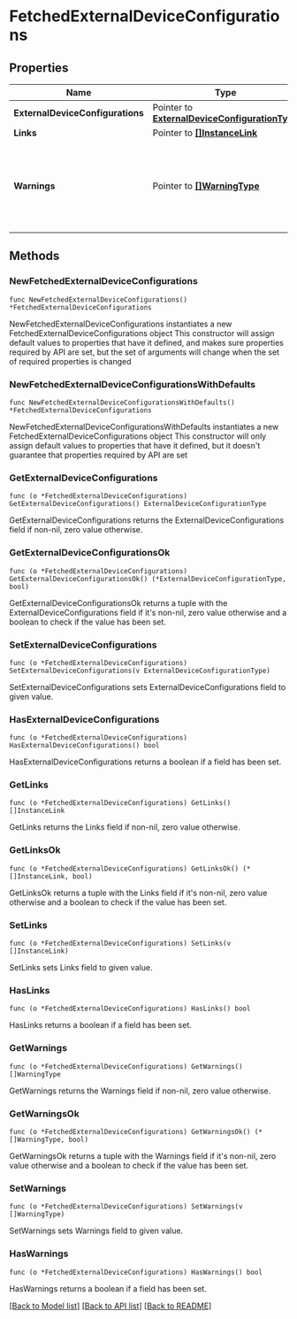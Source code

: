 # FetchedExternalDeviceConfigurations

## Properties

Name | Type | Description | Notes
------------ | ------------- | ------------- | -------------
**ExternalDeviceConfigurations** | Pointer to [**ExternalDeviceConfigurationType**](ExternalDeviceConfigurationType.md) |  | [optional] 
**Links** | Pointer to [**[]InstanceLink**](InstanceLink.md) |  | [optional] 
**Warnings** | Pointer to [**[]WarningType**](WarningType.md) | Used in conjunction with the Success element to define a business error. | [optional] 

## Methods

### NewFetchedExternalDeviceConfigurations

`func NewFetchedExternalDeviceConfigurations() *FetchedExternalDeviceConfigurations`

NewFetchedExternalDeviceConfigurations instantiates a new FetchedExternalDeviceConfigurations object
This constructor will assign default values to properties that have it defined,
and makes sure properties required by API are set, but the set of arguments
will change when the set of required properties is changed

### NewFetchedExternalDeviceConfigurationsWithDefaults

`func NewFetchedExternalDeviceConfigurationsWithDefaults() *FetchedExternalDeviceConfigurations`

NewFetchedExternalDeviceConfigurationsWithDefaults instantiates a new FetchedExternalDeviceConfigurations object
This constructor will only assign default values to properties that have it defined,
but it doesn't guarantee that properties required by API are set

### GetExternalDeviceConfigurations

`func (o *FetchedExternalDeviceConfigurations) GetExternalDeviceConfigurations() ExternalDeviceConfigurationType`

GetExternalDeviceConfigurations returns the ExternalDeviceConfigurations field if non-nil, zero value otherwise.

### GetExternalDeviceConfigurationsOk

`func (o *FetchedExternalDeviceConfigurations) GetExternalDeviceConfigurationsOk() (*ExternalDeviceConfigurationType, bool)`

GetExternalDeviceConfigurationsOk returns a tuple with the ExternalDeviceConfigurations field if it's non-nil, zero value otherwise
and a boolean to check if the value has been set.

### SetExternalDeviceConfigurations

`func (o *FetchedExternalDeviceConfigurations) SetExternalDeviceConfigurations(v ExternalDeviceConfigurationType)`

SetExternalDeviceConfigurations sets ExternalDeviceConfigurations field to given value.

### HasExternalDeviceConfigurations

`func (o *FetchedExternalDeviceConfigurations) HasExternalDeviceConfigurations() bool`

HasExternalDeviceConfigurations returns a boolean if a field has been set.

### GetLinks

`func (o *FetchedExternalDeviceConfigurations) GetLinks() []InstanceLink`

GetLinks returns the Links field if non-nil, zero value otherwise.

### GetLinksOk

`func (o *FetchedExternalDeviceConfigurations) GetLinksOk() (*[]InstanceLink, bool)`

GetLinksOk returns a tuple with the Links field if it's non-nil, zero value otherwise
and a boolean to check if the value has been set.

### SetLinks

`func (o *FetchedExternalDeviceConfigurations) SetLinks(v []InstanceLink)`

SetLinks sets Links field to given value.

### HasLinks

`func (o *FetchedExternalDeviceConfigurations) HasLinks() bool`

HasLinks returns a boolean if a field has been set.

### GetWarnings

`func (o *FetchedExternalDeviceConfigurations) GetWarnings() []WarningType`

GetWarnings returns the Warnings field if non-nil, zero value otherwise.

### GetWarningsOk

`func (o *FetchedExternalDeviceConfigurations) GetWarningsOk() (*[]WarningType, bool)`

GetWarningsOk returns a tuple with the Warnings field if it's non-nil, zero value otherwise
and a boolean to check if the value has been set.

### SetWarnings

`func (o *FetchedExternalDeviceConfigurations) SetWarnings(v []WarningType)`

SetWarnings sets Warnings field to given value.

### HasWarnings

`func (o *FetchedExternalDeviceConfigurations) HasWarnings() bool`

HasWarnings returns a boolean if a field has been set.


[[Back to Model list]](../README.md#documentation-for-models) [[Back to API list]](../README.md#documentation-for-api-endpoints) [[Back to README]](../README.md)


